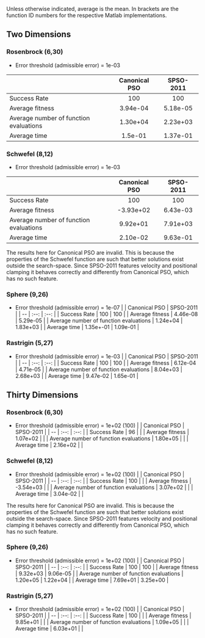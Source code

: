 Unless otherwise indicated, average is the mean. In brackets are the function
ID numbers for the respective Matlab implementations.

## Two Dimensions

### Rosenbrock (6,30)

* Error threshold (admissible error) = 1e-03

|                                        | Canonical PSO | SPSO-2011 |
| --                                     | :--:          | :--:      |
| Success Rate                           | 100           | 100       |
| Average fitness                        | 3.94e-04      | 5.18e-05  |
| Average number of function evaluations | 1.30e+04      | 2.23e+03  |
| Average time                           | 1.5e-01       | 1.37e-01  |

### Schwefel (8,12)

* Error threshold (admissible error) = 1e-03

|                                        | Canonical PSO | SPSO-2011 |
| --                                     | :--:          | :--:      |
| Success Rate                           | 100           | 100       |
| Average fitness                        | -3.93e+02     | 6.43e-03  |
| Average number of function evaluations | 9.92e+01      | 7.91e+03  |
| Average time                           | 2.10e-02      | 9.63e-01  |

The results here for Canonical PSO are invalid. This is because the properties
of the Schwefel function are such that better solutions exist outside the
search-space. Since SPSO-2011 features velocity and positional clamping it
behaves correctly and differently from Canonical PSO, which has no such feature.

### Sphere (9,26)

* Error threshold (admissible error) = 1e-07
|                                        | Canonical PSO | SPSO-2011 |
| --                                     | :--:          | :--:      |
| Success Rate                           | 100           | 100       |
| Average fitness                        | 4.46e-08      | 5.29e-05  |
| Average number of function evaluations | 1.24e+04      | 1.83e+03  |
| Average time                           | 1.35e+-01     | 1.09e-01  |



### Rastrigin (5,27)

* Error threshold (admissible error) = 1e-03
|                                        | Canonical PSO | SPSO-2011 |
| --                                     | :--:          | :--:      |
| Success Rate                           | 100           | 100       |
| Average fitness                        | 6.12e-04      | 4.71e-05  |
| Average number of function evaluations | 8.04e+03      | 2.68e+03  |
| Average time                           | 9.47e-02      | 1.65e-01  |

## Thirty Dimensions

### Rosenbrock (6,30)

* Error threshold (admissible error) = 1e+02 (100)
|                                        | Canonical PSO | SPSO-2011 |
| --                                     | :--:          | :--:      |
| Success Rate                           | 96 | |
| Average fitness                        | 1.07e+02 | |
| Average number of function evaluations | 1.80e+05 | |
| Average time                           | 2.16e+02 | |

### Schwefel (8,12)

* Error threshold (admissible error) = 1e+02 (100)
|                                        | Canonical PSO | SPSO-2011 |
| --                                     | :--:          | :--:      |
| Success Rate                           | 100 | |
| Average fitness                        | -3.54e+03 | |
| Average number of function evaluations | 3.07e+02 | |
| Average time                           | 3.04e-02 | |

The results here for Canonical PSO are invalid. This is because the properties
of the Schwefel function are such that better solutions exist outside the
search-space. Since SPSO-2011 features velocity and positional clamping it
behaves correctly and differently from Canonical PSO, which has no such feature.

### Sphere (9,26)

* Error threshold (admissible error) = 1e+02 (100)
|                                        | Canonical PSO | SPSO-2011 |
| --                                     | :--:          | :--:      |
| Success Rate                           | 100           | 100       |
| Average fitness                        | 9.32e+03      | 9.06e-05  |
| Average number of function evaluations | 1.20e+05      | 1.22e+04  |
| Average time                           | 7.69e+01      | 3.25e+00  |

### Rastrigin (5,27)

* Error threshold (admissible error) = 1e+02 (100)
|                                        | Canonical PSO | SPSO-2011 |
| --                                     | :--:          | :--:      |
| Success Rate                           | 100 | |
| Average fitness                        | 9.85e+01 | |
| Average number of function evaluations | 1.09e+05 | |
| Average time                           | 6.03e+01 | |




